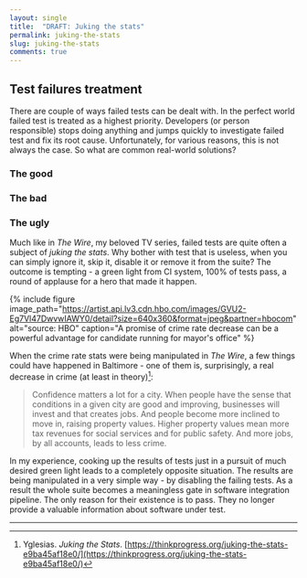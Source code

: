 ```yaml
---
layout: single
title:  "DRAFT: Juking the stats"
permalink: juking-the-stats
slug: juking-the-stats
comments: true
---
```

## Test failures treatment
There are couple of ways failed tests can be dealt with. In the perfect world failed test is treated as a highest priority. Developers (or person responsible) stops doing anything and jumps quickly to investigate failed test and fix its root cause. Unfortunately, for various reasons, this is not always the case. So what are common real-world solutions?
### The good
### The bad
### The ugly
Much like in *The Wire*, my beloved TV series, failed tests are quite often a subject of *juking the stats*. Why bother with test that is useless, when you can simply ignore it, skip it, disable it or remove it from the suite? The outcome is tempting - a green light from CI system, 100% of tests pass, a round of applause for a hero that made it happen.

{% include figure image_path="https://artist.api.lv3.cdn.hbo.com/images/GVU2-Eg7Vl47DwvwIAWY0/detail?size=640x360&format=jpeg&partner=hbocom" alt="source: HBO" caption="A promise of crime rate decrease can be a powerful advantage for candidate running for mayor's office" %}

When the crime rate stats were being manipulated in *The Wire*, a few things could have happened in Baltimore - one of them is, surprisingly, a real decrease in crime (at least in theory)[^thinkprogress]:
> Confidence matters a lot for a city. When people have the sense that conditions in a given city are good and improving, businesses will invest and that creates jobs. And people become more inclined to move in, raising property values. Higher property values mean more tax revenues for social services and for public safety. And more jobs, by all accounts, leads to less crime.

In my experience, cooking up the results of tests just in a pursuit of much desired green light leads to a completely opposite situation. The results are being manipulated in a very simple way - by disabling the failing tests. As a result the whole suite becomes a meaningless gate in software integration pipeline. The only reason for their existence is to pass. They no longer provide a valuable information about software under test.

---
[^thinkprogress]: Yglesias. *Juking the Stats*. [https://thinkprogress.org/juking-the-stats-e9ba45af18e0/](https://thinkprogress.org/juking-the-stats-e9ba45af18e0/)
